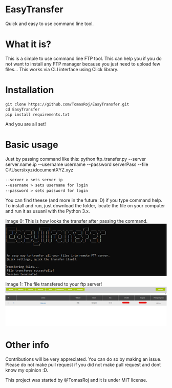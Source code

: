 # EasyTransfer
Quick and easy to use command line tool.

# What it is?

This is a simple to use command line FTP tool. This can help you if you do not want to install any FTP manager because you just need to upload
few files... This works via CLI interface using Click library.

# Installation 

```shell
git clone https://github.com/TomasRoj/EasyTransfer.git
cd EasyTransfer
pip install requirements.txt
```
And you are all set!

# Basic usage

Just by passing command like this: python ftp_transfer.py --server server.name.ip --username username --password serverPass --file C:\Users\xyz\documentXYZ.xyz

```html
--server > sets server ip
--username > sets username for login
--password > sets password for login
```

You can find theese (and more in the future :D) if you type command help.
To install and run, just download the folder, locate the file on your computer and run it as usuanl with the Python 3.x.

Image 0: This is how looks the transfer after passing the command.
![Output of the command](https://github.com/TomasRoj/EasyTransfer/blob/master/image.png)

Image 1: The file transfered to your ftp server!
![Transfered file](https://github.com/TomasRoj/EasyTransfer/blob/master/imageFTP.png)

# Other info

Contributions will be very appreciated. You can do so by making an issue. Please do not make pull request if you did not make pull request 
and dont know my opinion :D.

This project was started by @TomasRoj and it is under MIT license.

